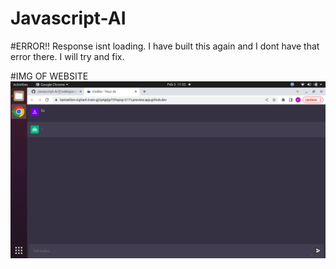 # Javascript-AI

#ERROR!!
Response isnt loading. I have built this again and I dont have that error there. I will try and fix.


#IMG OF WEBSITE
![Alt Text](https://github.com/KamoEllen/Javascript-AI/blob/main/Screenshot%20from%202023-02-05%2011-33-16.png)

